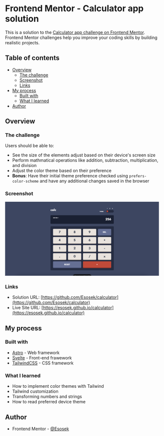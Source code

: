 # Frontend Mentor - Calculator app solution

This is a solution to the [Calculator app challenge on Frontend Mentor](https://www.frontendmentor.io/challenges/calculator-app-9lteq5N29). Frontend Mentor challenges help you improve your coding skills by building realistic projects. 

## Table of contents

- [Overview](#overview)
  - [The challenge](#the-challenge)
  - [Screenshot](#screenshot)
  - [Links](#links)
- [My process](#my-process)
  - [Built with](#built-with)
  - [What I learned](#what-i-learned)
- [Author](#author)

## Overview

### The challenge

Users should be able to:

- See the size of the elements adjust based on their device's screen size
- Perform mathmatical operations like addition, subtraction, multiplication, and division
- Adjust the color theme based on their preference
- **Bonus**: Have their initial theme preference checked using `prefers-color-scheme` and have any additional changes saved in the browser

### Screenshot

![](/public/screenshot.png)

### Links

- Solution URL: [https://github.com/Esosek/calculator](https://github.com/Esosek/calculator)
- Live Site URL: [https://esosek.github.io/calculator](https://esosek.github.io/calculator)

## My process

### Built with

- [Astro](https://astro.build/) - Web framework
- [Svelte](https://svelte.dev/) - Front-end frawework
- [TailwindCSS](https://tailwindcss.com/) - CSS framework

### What I learned

- How to implement color themes with Tailwind
- Tailwind customization
- Transforming numbers and strings
- How to read preferred device theme

## Author

- Frontend Mentor - [@Esosek](https://www.frontendmentor.io/profile/Esosek)
